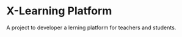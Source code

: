 X-Learning Platform
===================

A project to developer a lerning platform for teachers and students.
